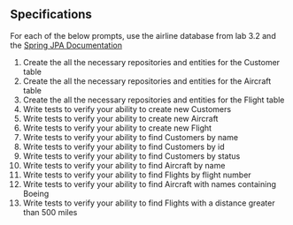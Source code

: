 ## Specifications

For each of the below prompts, use the airline database from lab 3.2 and the [Spring JPA Documentation](https://docs.spring.io/spring-data/jpa/docs/current/reference/html/#jpa.query-methods.query-creation)

1. Create the all the necessary repositories and entities for the Customer table
2. Create the all the necessary repositories and entities for the Aircraft table
3. Create the all the necessary repositories and entities for the Flight table
4. Write tests to verify your ability to create new Customers
5. Write tests to verify your ability to create new Aircraft
6. Write tests to verify your ability to create new Flight
7. Write tests to verify your ability to find Customers by name
8. Write tests to verify your ability to find Customers by id
9. Write tests to verify your ability to find Customers by status
10. Write tests to verify your ability to find Aircraft by name
11. Write tests to verify your ability to find Flights by flight number
12. Write tests to verify your ability to find Aircraft with names containing Boeing
13. Write tests to verify your ability to find Flights with a distance greater than 500 miles